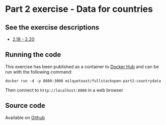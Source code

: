 # Part 2 exercise - Data for countries

## See the exercise descriptions

  - [2.18 - 2.20](https://fullstackopen.com/en/part2/adding_styles_to_react_app#exercises-2-18-2-20)

## Running the code

This exercise has been published as a container to [Docker Hub](https://hub.docker.com/r/milquetoast/fullstackopen-part2-countrydata)
and can be run with the following command:

```
docker run -d -p 8080:3000 milquetoast/fullstackopen-part2-countrydata
```

Then connect to `http://localhost:8080` in a web browser

## Source code 

Available on [Github](https://github.com/dallasyoung/fullstackopen)
